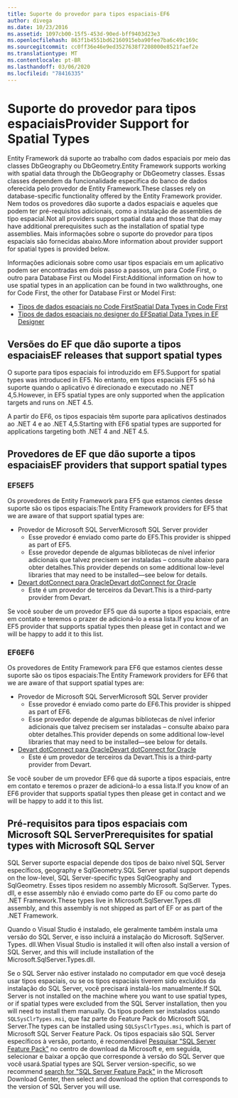```yaml
---
title: Suporte do provedor para tipos espaciais-EF6
author: divega
ms.date: 10/23/2016
ms.assetid: 1097cb00-15f5-453d-90ed-bff9403d23e3
ms.openlocfilehash: 863f1b4551bd62160915eba90fee7ba6c49c169c
ms.sourcegitcommit: cc0ff36e46e9ed3527638f7208000e8521faef2e
ms.translationtype: MT
ms.contentlocale: pt-BR
ms.lasthandoff: 03/06/2020
ms.locfileid: "78416335"
---
```

# <a name="provider-support-for-spatial-types"></a><span data-ttu-id="badd8-102">Suporte do provedor para tipos espaciais</span><span class="sxs-lookup"><span data-stu-id="badd8-102">Provider Support for Spatial Types</span></span>
<span data-ttu-id="badd8-103">Entity Framework dá suporte ao trabalho com dados espaciais por meio das classes DbGeography ou DbGeometry.</span><span class="sxs-lookup"><span data-stu-id="badd8-103">Entity Framework supports working with spatial data through the DbGeography or DbGeometry classes.</span></span> <span data-ttu-id="badd8-104">Essas classes dependem da funcionalidade específica do banco de dados oferecida pelo provedor de Entity Framework.</span><span class="sxs-lookup"><span data-stu-id="badd8-104">These classes rely on database-specific functionality offered by the Entity Framework provider.</span></span> <span data-ttu-id="badd8-105">Nem todos os provedores dão suporte a dados espaciais e aqueles que podem ter pré-requisitos adicionais, como a instalação de assemblies de tipo espacial.</span><span class="sxs-lookup"><span data-stu-id="badd8-105">Not all providers support spatial data and those that do may have additional prerequisites such as the installation of spatial type assemblies.</span></span> <span data-ttu-id="badd8-106">Mais informações sobre o suporte do provedor para tipos espaciais são fornecidas abaixo.</span><span class="sxs-lookup"><span data-stu-id="badd8-106">More information about provider support for spatial types is provided below.</span></span>  

<span data-ttu-id="badd8-107">Informações adicionais sobre como usar tipos espaciais em um aplicativo podem ser encontradas em dois passo a passos, um para Code First, o outro para Database First ou Model First:</span><span class="sxs-lookup"><span data-stu-id="badd8-107">Additional information on how to use spatial types in an application can be found in two walkthroughs, one for Code First, the other for Database First or Model First:</span></span>  

- [<span data-ttu-id="badd8-108">Tipos de dados espaciais no Code First</span><span class="sxs-lookup"><span data-stu-id="badd8-108">Spatial Data Types in Code First</span></span>](~/ef6/modeling/code-first/data-types/spatial.md)  
- [<span data-ttu-id="badd8-109">Tipos de dados espaciais no designer do EF</span><span class="sxs-lookup"><span data-stu-id="badd8-109">Spatial Data Types in EF Designer</span></span>](~/ef6/modeling/designer/data-types/spatial.md)  

## <a name="ef-releases-that-support-spatial-types"></a><span data-ttu-id="badd8-110">Versões do EF que dão suporte a tipos espaciais</span><span class="sxs-lookup"><span data-stu-id="badd8-110">EF releases that support spatial types</span></span>  

<span data-ttu-id="badd8-111">O suporte para tipos espaciais foi introduzido em EF5.</span><span class="sxs-lookup"><span data-stu-id="badd8-111">Support for spatial types was introduced in EF5.</span></span> <span data-ttu-id="badd8-112">No entanto, em tipos espaciais EF5 só há suporte quando o aplicativo é direcionado e executado no .NET 4,5.</span><span class="sxs-lookup"><span data-stu-id="badd8-112">However, in EF5 spatial types are only supported when the application targets and runs on .NET 4.5.</span></span>  

<span data-ttu-id="badd8-113">A partir do EF6, os tipos espaciais têm suporte para aplicativos destinados ao .NET 4 e ao .NET 4,5.</span><span class="sxs-lookup"><span data-stu-id="badd8-113">Starting with EF6 spatial types are supported for applications targeting both .NET 4 and .NET 4.5.</span></span>  

## <a name="ef-providers-that-support-spatial-types"></a><span data-ttu-id="badd8-114">Provedores de EF que dão suporte a tipos espaciais</span><span class="sxs-lookup"><span data-stu-id="badd8-114">EF providers that support spatial types</span></span>  

### <a name="ef5"></a><span data-ttu-id="badd8-115">EF5</span><span class="sxs-lookup"><span data-stu-id="badd8-115">EF5</span></span>  

<span data-ttu-id="badd8-116">Os provedores de Entity Framework para EF5 que estamos cientes desse suporte são os tipos espaciais:</span><span class="sxs-lookup"><span data-stu-id="badd8-116">The Entity Framework providers for EF5 that we are aware of that support spatial types are:</span></span>  

- <span data-ttu-id="badd8-117">Provedor de Microsoft SQL Server</span><span class="sxs-lookup"><span data-stu-id="badd8-117">Microsoft SQL Server provider</span></span>  
    - <span data-ttu-id="badd8-118">Esse provedor é enviado como parte do EF5.</span><span class="sxs-lookup"><span data-stu-id="badd8-118">This provider is shipped as part of EF5.</span></span>  
    - <span data-ttu-id="badd8-119">Esse provedor depende de algumas bibliotecas de nível inferior adicionais que talvez precisem ser instaladas – consulte abaixo para obter detalhes.</span><span class="sxs-lookup"><span data-stu-id="badd8-119">This provider depends on some additional low-level libraries that may need to be installed—see below for details.</span></span>  
- [<span data-ttu-id="badd8-120">Devart dotConnect para Oracle</span><span class="sxs-lookup"><span data-stu-id="badd8-120">Devart dotConnect for Oracle</span></span>](https://www.devart.com/dotconnect/oracle/)  
    - <span data-ttu-id="badd8-121">Este é um provedor de terceiros da Devart.</span><span class="sxs-lookup"><span data-stu-id="badd8-121">This is a third-party provider from Devart.</span></span>  

<span data-ttu-id="badd8-122">Se você souber de um provedor EF5 que dá suporte a tipos espaciais, entre em contato e teremos o prazer de adicioná-lo a essa lista.</span><span class="sxs-lookup"><span data-stu-id="badd8-122">If you know of an EF5 provider that supports spatial types then please get in contact and we will be happy to add it to this list.</span></span>  

### <a name="ef6"></a><span data-ttu-id="badd8-123">EF6</span><span class="sxs-lookup"><span data-stu-id="badd8-123">EF6</span></span>  

<span data-ttu-id="badd8-124">Os provedores de Entity Framework para EF6 que estamos cientes desse suporte são os tipos espaciais:</span><span class="sxs-lookup"><span data-stu-id="badd8-124">The Entity Framework providers for EF6 that we are aware of that support spatial types are:</span></span>  

- <span data-ttu-id="badd8-125">Provedor de Microsoft SQL Server</span><span class="sxs-lookup"><span data-stu-id="badd8-125">Microsoft SQL Server provider</span></span>  
    - <span data-ttu-id="badd8-126">Esse provedor é enviado como parte do EF6.</span><span class="sxs-lookup"><span data-stu-id="badd8-126">This provider is shipped as part of EF6.</span></span>  
    - <span data-ttu-id="badd8-127">Esse provedor depende de algumas bibliotecas de nível inferior adicionais que talvez precisem ser instaladas – consulte abaixo para obter detalhes.</span><span class="sxs-lookup"><span data-stu-id="badd8-127">This provider depends on some additional low-level libraries that may need to be installed—see below for details.</span></span>  
- [<span data-ttu-id="badd8-128">Devart dotConnect para Oracle</span><span class="sxs-lookup"><span data-stu-id="badd8-128">Devart dotConnect for Oracle</span></span>](https://www.devart.com/dotconnect/oracle/)  
    - <span data-ttu-id="badd8-129">Este é um provedor de terceiros da Devart.</span><span class="sxs-lookup"><span data-stu-id="badd8-129">This is a third-party provider from Devart.</span></span>  

<span data-ttu-id="badd8-130">Se você souber de um provedor EF6 que dá suporte a tipos espaciais, entre em contato e teremos o prazer de adicioná-lo a essa lista.</span><span class="sxs-lookup"><span data-stu-id="badd8-130">If you know of an EF6 provider that supports spatial types then please get in contact and we will be happy to add it to this list.</span></span>  

## <a name="prerequisites-for-spatial-types-with-microsoft-sql-server"></a><span data-ttu-id="badd8-131">Pré-requisitos para tipos espaciais com Microsoft SQL Server</span><span class="sxs-lookup"><span data-stu-id="badd8-131">Prerequisites for spatial types with Microsoft SQL Server</span></span>  

<span data-ttu-id="badd8-132">SQL Server suporte espacial depende dos tipos de baixo nível SQL Server específicos, geography e SqlGeometry.</span><span class="sxs-lookup"><span data-stu-id="badd8-132">SQL Server spatial support depends on the low-level, SQL Server-specific types SqlGeography and SqlGeometry.</span></span> <span data-ttu-id="badd8-133">Esses tipos residem no assembly Microsoft. SqlServer. Types. dll, e esse assembly não é enviado como parte do EF ou como parte do .NET Framework.</span><span class="sxs-lookup"><span data-stu-id="badd8-133">These types live in Microsoft.SqlServer.Types.dll assembly, and this assembly is not shipped as part of EF or as part of the .NET Framework.</span></span>  

<span data-ttu-id="badd8-134">Quando o Visual Studio é instalado, ele geralmente também instala uma versão do SQL Server, e isso incluirá a instalação do Microsoft. SqlServer. Types. dll.</span><span class="sxs-lookup"><span data-stu-id="badd8-134">When Visual Studio is installed it will often also install a version of SQL Server, and this will include installation of the Microsoft.SqlServer.Types.dll.</span></span>  

<span data-ttu-id="badd8-135">Se o SQL Server não estiver instalado no computador em que você deseja usar tipos espaciais, ou se os tipos espaciais tiverem sido excluídos da instalação do SQL Server, você precisará instalá-los manualmente.</span><span class="sxs-lookup"><span data-stu-id="badd8-135">If SQL Server is not installed on the machine where you want to use spatial types, or if spatial types were excluded from the SQL Server installation, then you will need to install them manually.</span></span> <span data-ttu-id="badd8-136">Os tipos podem ser instalados usando `SQLSysClrTypes.msi`, que faz parte do Feature Pack do Microsoft SQL Server.</span><span class="sxs-lookup"><span data-stu-id="badd8-136">The types can be installed using `SQLSysClrTypes.msi`, which is part of Microsoft SQL Server Feature Pack.</span></span> <span data-ttu-id="badd8-137">Os tipos espaciais são SQL Server específicos à versão, portanto, é recomendável [Pesquisar "SQL Server Feature Pack"](https://www.microsoft.com/search/result.aspx?q=sql+server+feature+pack) no centro de download da Microsoft e, em seguida, selecionar e baixar a opção que corresponde à versão do SQL Server que você usará.</span><span class="sxs-lookup"><span data-stu-id="badd8-137">Spatial types are SQL Server version-specific, so we recommend [search for "SQL Server Feature Pack"](https://www.microsoft.com/search/result.aspx?q=sql+server+feature+pack) in the Microsoft Download Center, then select and download the option that corresponds to the version of SQL Server you will use.</span></span>
